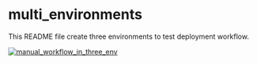 # multi_environments
This README file create three environments to test deployment workflow.

[![manual_workflow_in_three_env](https://github.com/thiescojo/multi_environments/actions/workflows/manual_workflow_three_env.yml/badge.svg)](https://github.com/thiescojo/multi_environments/actions/workflows/manual_workflow_three_env.yml)
